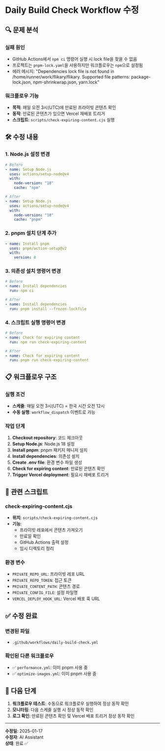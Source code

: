 # Daily Build Check Workflow 수정

## 🔍 문제 분석

### 실패 원인
- GitHub Actions에서 `npm ci` 명령어 실행 시 lock file을 찾을 수 없음
- 프로젝트는 `pnpm-lock.yaml`을 사용하지만 워크플로우는 `npm`으로 설정됨
- 에러 메시지: "Dependencies lock file is not found in /home/runner/work/flikary/flikary. Supported file patterns: package-lock.json, npm-shrinkwrap.json, yarn.lock"

### 워크플로우 기능
- **목적**: 매일 오전 3시(UTC)에 만료된 프라이빗 콘텐츠 확인
- **동작**: 만료된 콘텐츠가 있으면 Vercel 재배포 트리거
- **스크립트**: `scripts/check-expiring-content.cjs` 실행

## 🛠️ 수정 내용

### 1. Node.js 설정 변경
```yaml
# Before
- name: Setup Node.js
  uses: actions/setup-node@v4
  with:
    node-version: "18"
    cache: "npm"

# After  
- name: Setup Node.js
  uses: actions/setup-node@v4
  with:
    node-version: "18"
    cache: "pnpm"
```

### 2. pnpm 설치 단계 추가
```yaml
- name: Install pnpm
  uses: pnpm/action-setup@v2
  with:
    version: 8
```

### 3. 의존성 설치 명령어 변경
```yaml
# Before
- name: Install dependencies
  run: npm ci

# After
- name: Install dependencies
  run: pnpm install --frozen-lockfile
```

### 4. 스크립트 실행 명령어 변경
```yaml
# Before
- name: Check for expiring content
  run: npm run check-expiring-content

# After
- name: Check for expiring content
  run: pnpm run check-expiring-content
```

## 📋 워크플로우 구조

### 실행 조건
- **스케줄**: 매일 오전 3시(UTC) = 한국 시간 오전 12시
- **수동 실행**: `workflow_dispatch` 이벤트로 가능

### 작업 단계
1. **Checkout repository**: 코드 체크아웃
2. **Setup Node.js**: Node.js 18 설정
3. **Install pnpm**: pnpm 패키지 매니저 설치
4. **Install dependencies**: 의존성 설치
5. **Create .env file**: 환경 변수 파일 생성
6. **Check for expiring content**: 만료된 콘텐츠 확인
7. **Trigger Vercel deployment**: 필요시 재배포 트리거

## 🔧 관련 스크립트

### check-expiring-content.cjs
- **위치**: `scripts/check-expiring-content.cjs`
- **기능**: 
  - 프라이빗 레포에서 콘텐츠 가져오기
  - 만료일 확인
  - GitHub Actions 출력 설정
  - 임시 디렉토리 정리

### 환경 변수
- `PRIVATE_REPO_URL`: 프라이빗 레포 URL
- `PRIVATE_REPO_TOKEN`: 접근 토큰
- `PRIVATE_CONTENT_PATH`: 콘텐츠 경로
- `PRIVATE_CONFIG_FILE`: 설정 파일명
- `VERCEL_DEPLOY_HOOK_URL`: Vercel 배포 훅 URL

## ✅ 수정 완료

### 변경된 파일
- `.github/workflows/daily-build-check.yml`

### 확인된 다른 워크플로우
- ✅ `performance.yml`: 이미 pnpm 사용 중
- ✅ `optimize-images.yml`: 이미 pnpm 사용 중

## 🚀 다음 단계

1. **워크플로우 테스트**: 수동으로 워크플로우 실행하여 정상 동작 확인
2. **모니터링**: 다음 스케줄 실행 시 정상 동작 확인
3. **로그 확인**: 만료된 콘텐츠 확인 및 Vercel 배포 트리거 정상 동작 확인

---

**수정일**: 2025-01-17  
**수정자**: AI Assistant  
**상태**: 완료 ✅ 